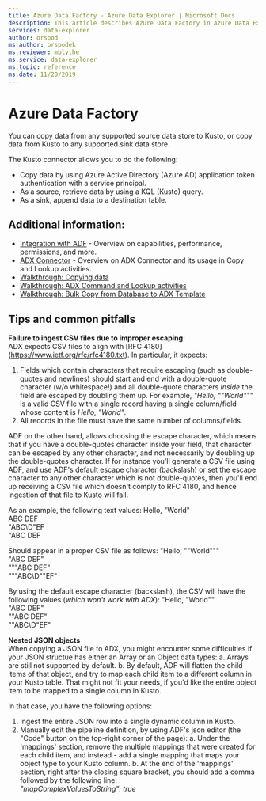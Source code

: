 ```yaml
---
title: Azure Data Factory - Azure Data Explorer | Microsoft Docs
description: This article describes Azure Data Factory in Azure Data Explorer.
services: data-explorer
author: orspod
ms.author: orspodek
ms.reviewer: mblythe
ms.service: data-explorer
ms.topic: reference
ms.date: 11/20/2019
---
```

# Azure Data Factory

You can copy data from any supported source data store to Kusto, or copy data from Kusto to any
supported sink data store.

The Kusto connector allows you to do the following:
* Copy data by using Azure Active Directory (Azure AD) application token authentication with a service principal.
* As a source, retrieve data by using a KQL (Kusto) query.
* As a sink, append data to a destination table.

## Additional information:
* [Integration with ADF](https://docs.microsoft.com/en-us/azure/data-explorer/data-factory-integration) - Overview on capabilities, performance, permissions, and more.
* [ADX Connector](https://docs.microsoft.com/en-us/azure/data-factory/connector-azure-data-explorer) - Overview on ADX Connector and its usage in Copy and Lookup activities.
* [Walkthrough: Copying data](https://docs.microsoft.com/en-us/azure/data-factory/connector-azure-data-explorer)
* [Walkthrough: ADX Command and Lookup activities](https://docs.microsoft.com/en-us/azure/data-explorer/data-factory-command-activity)
* [Walkthrough: Bulk Copy from Database to ADX Template](https://docs.microsoft.com/en-us/azure/data-explorer/data-factory-template)

## Tips and common pitfalls

**Failure to ingest CSV files due to improper escaping:**<br/>
ADX expects CSV files to align with [RFC 4180] (https://www.ietf.org/rfc/rfc4180.txt).
In particular, it expects:
1. Fields which contain characters that require escaping (such as double-quotes and newlines) should start and end with a double-quote character (w/o whitespace!) and all double-quote characters *inside* the field are escaped by doubling them up. For example, _"Hello, ""World"""_ is a valid CSV file with a single record having a single column/field whose content is _Hello, "World"_.
2. All records in the file must have the same number of columns/fields.

ADF on the other hand, allows choosing the escape character, which means that if you have a double-quotes character inside your field, that character can be escaped by any other character, and not necessarily by doubling up the double-quotes character.
If for instance you'll generate a CSV file using ADF, and use ADF's default escape character (backslash) or set the escape character to any other character which is not double-quotes, then you'll end up receiving a CSV file which doesn't comply to RFC 4180, and hence ingestion of that file to Kusto will fail.

As an example, the following text values:
Hello, "World"<br/>
ABC   DEF<br/>
"ABC\D"EF<br/>
"ABC DEF<br/>

Should appear in a proper CSV file as follows:
"Hello, ""World"""<br/>
"ABC   DEF"<br/>
"""ABC DEF"<br/>
"""ABC\D""EF"<br/>

By using the default escape character (backslash), the CSV will have the following values (*which won't work with ADX*):
"Hello, \"World\""<br/>
"ABC   DEF"<br/>
"\"ABC DEF"<br/>
"\"ABC\D\"EF"<br/>


**Nested JSON objects**<br/>
When copying a JSON file to ADX, you might encounter some difficulties if your JSON structue has either an Array or an Object data types:
a. Arrays are still not supported by default.
b. By default, ADF will flatten the child items of that object, and try to map each child item to a different column in your Kusto table. That might not fit your needs, if you'd like the entire object item to be mapped to a single column in Kusto.

In that case, you have the following options:
1. Ingest the entire JSON row into a single dynamic column in Kusto.
2. Manually edit the pipeline definition, by using ADF's json editor (the "Code" button on the top-right corner of the page):
   a. Under the 'mappings' section, remove the multiple mappings that were created for each child item, and instead - add a single mapping that maps your object type to your Kusto column.
   b. At the end of the 'mappings' section, right after the closing square bracket, you should add a comma followed by the following line:<br/>
   _"mapComplexValuesToString": true_